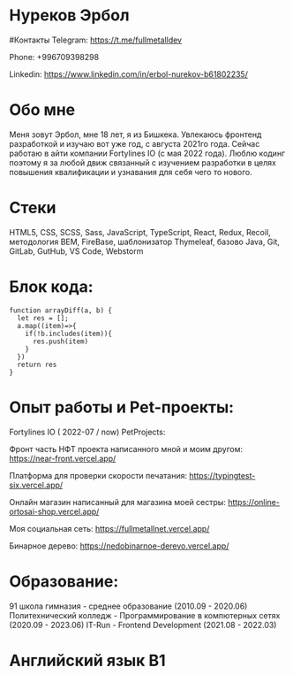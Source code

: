 # Нуреков Эрбол

#Контакты
Telegram: https://t.me/fullmetalldev

Phone: +996709398298

Linkedin: https://www.linkedin.com/in/erbol-nurekov-b61802235/

# Обо мне
Меня зовут Эрбол, мне 18 лет, я из Бишкека. Увлекаюсь фронтенд разработкой и изучаю вот уже год, с августа 2021го года. 
Сейчас работаю в айти компании Fortylines IO (с мая 2022 года). Люблю кодинг поэтому я за любой движ связанный с изучением разработки в целях 
повышения квалификации и узнавания для себя чего то нового.

# Стеки
HTML5, CSS, SCSS, Sass, JavaScript, TypeScript, React, Redux, Recoil, методология BEM, 
FireBase, шаблонизатор Thymeleaf, базово Java, Git, GitLab, GutHub, VS Code, Webstorm

# Блок кода:
```
function arrayDiff(a, b) {
  let res = [];
  a.map((item)=>{
    if(!b.includes(item)){
      res.push(item)
    }
  })
  return res
}
```

# Опыт работы и Pet-проекты:
Fortylines IO ( 2022-07 / now)
PetProjects:

Фронт часть НФТ проекта написанного мной и моим другом:
https://near-front.vercel.app/ 

Платформа для проверки скорости печатания:
https://typingtest-six.vercel.app/ 

Онлайн магазин написанный для магазина моей сестры:
https://online-ortosai-shop.vercel.app/ 

Моя социальная сеть:
https://fullmetallnet.vercel.app/

Бинарное дерево:
https://nedobinarnoe-derevo.vercel.app/


# Образование:
91 школа гимназия - среднее образование (2010.09 - 2020.06)
Политехнический колледж - Программирование в компютерных сетях (2020.09 - 2023.06)
IT-Run - Frontend Development (2021.08 - 2022.03)

# Английский язык B1
